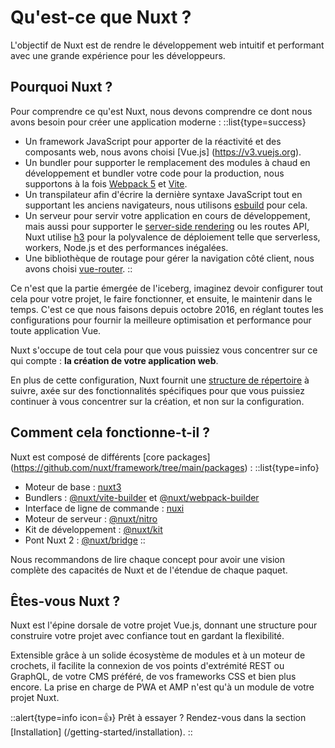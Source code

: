 # Qu'est-ce que Nuxt ?

L'objectif de Nuxt est de rendre le développement web intuitif et performant avec une grande expérience pour les développeurs.

## Pourquoi Nuxt ?

Pour comprendre ce qu'est Nuxt, nous devons comprendre ce dont nous avons besoin pour créer une application moderne :
::list{type=success}

- Un framework JavaScript pour apporter de la réactivité et des composants web, nous avons choisi [Vue.js] (https://v3.vuejs.org).
- Un bundler pour supporter le remplacement des modules à chaud en développement et bundler votre code pour la production, nous supportons à la fois [Webpack 5](https://webpack.js.org/) et [Vite](https://vitejs.dev/).
- Un transpilateur afin d'écrire la dernière syntaxe JavaScript tout en supportant les anciens navigateurs, nous utilisons [esbuild](https://esbuild.github.io) pour cela.
- Un serveur pour servir votre application en cours de développement, mais aussi pour supporter le [server-side rendering](https://v3.vuejs.org/guide/ssr/introduction.html#what-is-server-side-rendering-ssr) ou les routes API, Nuxt utilise [h3](https://github.com/unjs/h3) pour la polyvalence de déploiement telle que serverless, workers, Node.js et des performances inégalées.
- Une bibliothèque de routage pour gérer la navigation côté client, nous avons choisi [vue-router](https://next.router.vuejs.org).
::

Ce n'est que la partie émergée de l'iceberg, imaginez devoir configurer tout cela pour votre projet, le faire fonctionner, et ensuite, le maintenir dans le temps. C'est ce que nous faisons depuis octobre 2016, en réglant toutes les configurations pour fournir la meilleure optimisation et performance pour toute application Vue.

Nuxt s'occupe de tout cela pour que vous puissiez vous concentrer sur ce qui compte : **la création de votre application web**.

En plus de cette configuration, Nuxt fournit une [structure de répertoire](/docs/directory-structure/app) à suivre, axée sur des fonctionnalités spécifiques pour que vous puissiez continuer à vous concentrer sur la création, et non sur la configuration.

## Comment cela fonctionne-t-il ?

Nuxt est composé de différents [core packages] (https://github.com/nuxt/framework/tree/main/packages) :
::list{type=info}

- Moteur de base : [nuxt3](https://github.com/nuxt/framework/tree/main/packages/nuxt3)
- Bundlers : [@nuxt/vite-builder](https://github.com/nuxt/framework/tree/main/packages/vite) et [@nuxt/webpack-builder](https://github.com/nuxt/framework/tree/main/packages/webpack)
- Interface de ligne de commande : [nuxi](https://github.com/nuxt/framework/tree/main/packages/nuxi)
- Moteur de serveur : [@nuxt/nitro](https://github.com/nuxt/framework/tree/main/packages/nitro)
- Kit de développement : [@nuxt/kit](https://github.com/nuxt/framework/tree/main/packages/kit)
- Pont Nuxt 2 : [@nuxt/bridge](https://github.com/nuxt/framework/tree/main/packages/bridge)
::

Nous recommandons de lire chaque concept pour avoir une vision complète des capacités de Nuxt et de l'étendue de chaque paquet.

## Êtes-vous Nuxt ?

Nuxt est l'épine dorsale de votre projet Vue.js, donnant une structure pour construire votre projet avec confiance tout en gardant la flexibilité.

Extensible grâce à un solide écosystème de modules et à un moteur de crochets, il facilite la connexion de vos points d'extrémité REST ou GraphQL, de votre CMS préféré, de vos frameworks CSS et bien plus encore. La prise en charge de PWA et AMP n'est qu'à un module de votre projet Nuxt.

::alert{type=info icon=👍}
Prêt à essayer ? Rendez-vous dans la section [Installation] (/getting-started/installation).
::

